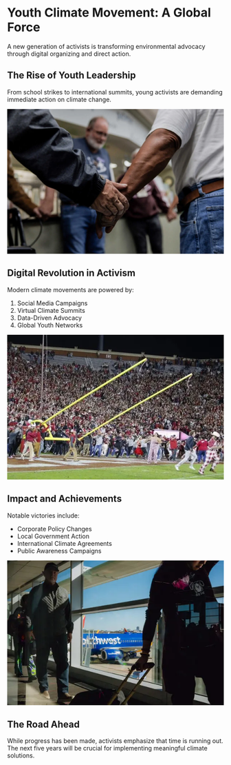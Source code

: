 # Youth Climate Movement: A Global Force

A new generation of activists is transforming environmental advocacy through digital organizing and direct action.

## The Rise of Youth Leadership

From school strikes to international summits, young activists are demanding immediate action on climate change.

![Climate Protest](news2.webp)

## Digital Revolution in Activism

Modern climate movements are powered by:

1. Social Media Campaigns
2. Virtual Climate Summits
3. Data-Driven Advocacy
4. Global Youth Networks

![Digital Organizing](news6.webp)

## Impact and Achievements

Notable victories include:
- Corporate Policy Changes
- Local Government Action
- International Climate Agreements
- Public Awareness Campaigns

![Climate Action](news8.webp)

## The Road Ahead

While progress has been made, activists emphasize that time is running out. The next five years will be crucial for implementing meaningful climate solutions.